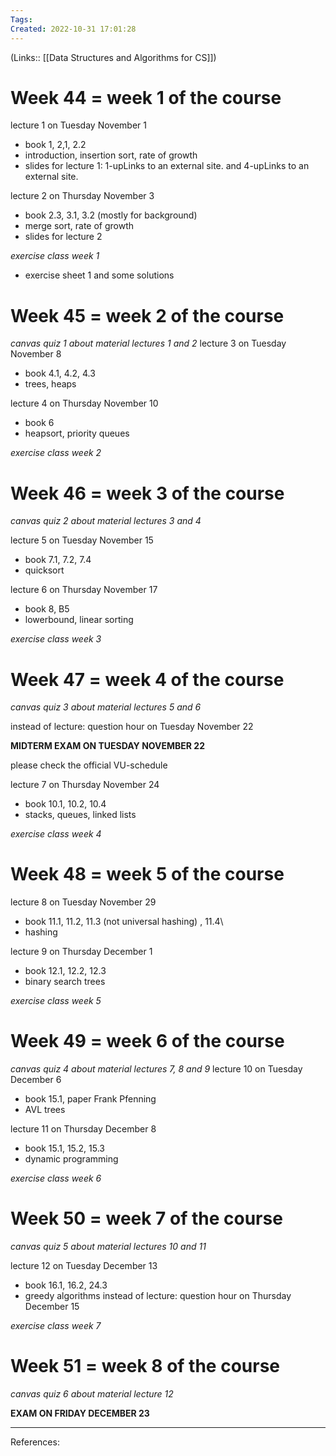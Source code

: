 ```yaml
---
Tags: 
Created: 2022-10-31 17:01:28
---
```

(Links:: [[Data Structures and Algorithms for CS]])
# Week 44 = week 1 of the course

lecture 1 on Tuesday November 1
- book 1, 2,1, 2.2
- introduction, insertion sort, rate of growth
- slides for lecture 1: 1-upLinks to an external site. and 4-upLinks to an external site.

lecture 2 on Thursday November 3
- book 2.3, 3.1, 3.2 (mostly for background)
- merge sort, rate of growth
- slides for lecture 2

*exercise class week 1*
- exercise sheet 1 and some solutions
# Week 45 = week 2 of the course
*canvas quiz 1 about material lectures 1 and 2*
lecture 3 on Tuesday November 8
- book 4.1, 4.2, 4.3
- trees, heaps

lecture 4 on Thursday November 10
- book 6
- heapsort, priority queues

*exercise class week 2*

# Week 46 = week 3 of the course
*canvas quiz 2 about material lectures 3 and 4*

lecture 5 on Tuesday November 15
- book 7.1, 7.2, 7.4
- quicksort

lecture 6 on Thursday November 17
- book 8, B5
- lowerbound, linear sorting

*exercise class week 3*
# Week 47 = week 4 of the course
*canvas quiz 3 about material lectures 5 and 6*

instead of lecture: question hour on Tuesday November 22

**MIDTERM EXAM ON TUESDAY NOVEMBER 22** 

please check the official VU-schedule

lecture 7 on Thursday November 24
- book 10.1, 10.2, 10.4
- stacks, queues, linked lists

*exercise class week 4*
# Week 48 = week 5 of the course
lecture 8 on Tuesday November 29
- book 11.1, 11.2, 11.3 (not universal hashing) , 11.4\
- hashing

lecture 9 on Thursday December 1
- book 12.1, 12.2, 12.3
- binary search trees

*exercise class week 5*
# Week 49 = week 6 of the course
*canvas quiz 4 about material lectures 7, 8 and 9*
lecture 10 on Tuesday December 6
- book 15.1, paper Frank Pfenning
- AVL trees

lecture 11 on Thursday December 8 
- book 15.1, 15.2, 15.3
- dynamic programming

*exercise class week 6*
# Week 50 = week 7 of the course
*canvas quiz 5 about material lectures 10 and 11* 

lecture 12 on Tuesday December 13
- book 16.1, 16.2, 24.3
- greedy algorithms
instead of lecture: question hour on Thursday December 15

*exercise class week 7*
# Week 51 = week 8 of the course
*canvas quiz 6 about material lecture 12*

**EXAM ON FRIDAY DECEMBER 23**

___
References: